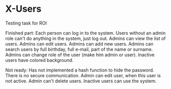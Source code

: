 # X-Users
Testing task for ROI

Finished part:
Each person can log in to the system.
Users without an admin role can't do anything in the system, just log out.
Admins can view the list of users.
Admins can edit users.
Admins can add new users.
Admins can search users by full birthday, full e-mail, part of the name or surname.
Admins can change role of the user (make him admin or user).
Inactive users have colored background.

Not ready:
Has not implemented a hash function to hide the password.
There is no secure communication.
Admin can edit user, when this user is not active.
Admin can't delete users.
Inactive users can use the system.
